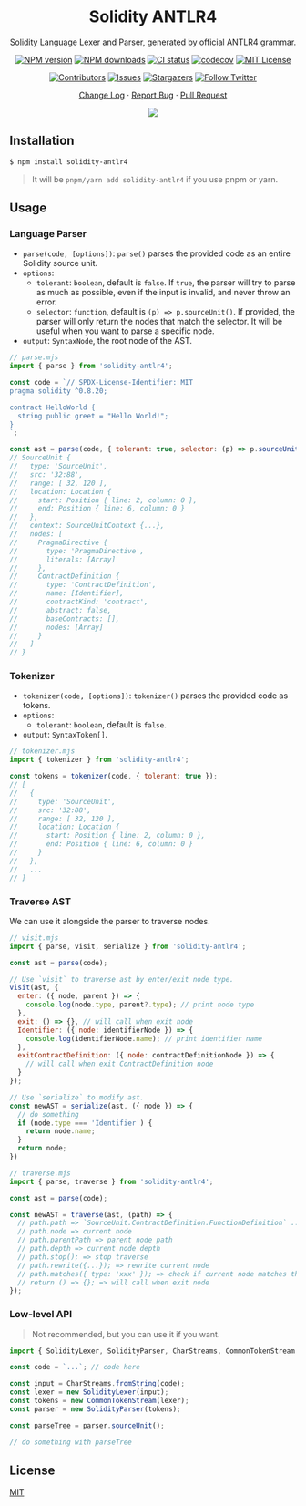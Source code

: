 <div align="center"><a name="readme-top"></a>

<h1>Solidity ANTLR4</h1>

[Solidity](https://soliditylang.org/) Language Lexer and Parser, generated by official ANTLR4 grammar.

[![NPM version][npm-image]][npm-url]
[![NPM downloads][download-image]][download-url]
[![CI status][github-action-image]][github-action-url]
[![codecov][codecov-image]][codecov-url]
[![MIT License][license-shield]][license-url]

[![Contributors][contributors-shield]][contributors-url]
[![Issues][issues-shield]][issues-url]
[![Stargazers][stars-shield]][stars-url]
[![Follow Twitter][twitter-image]][twitter-url]

[Change Log](./CHANGELOG.md) · [Report Bug](https://github.com/jeasonstudio/solidity-antlr4/issues/new) · [Pull Request](https://github.com/jeasonstudio/solidity-antlr4/compare)

![](https://raw.githubusercontent.com/andreasbm/readme/master/assets/lines/rainbow.png)

[npm-image]: https://img.shields.io/npm/v/solidity-antlr4?style=for-the-badge
[npm-url]: http://npmjs.org/package/solidity-antlr4
[download-image]: https://img.shields.io/npm/dm/solidity-antlr4.svg?style=for-the-badge
[download-url]: https://npmjs.org/package/solidity-antlr4
[github-action-image]: https://img.shields.io/github/actions/workflow/status/jeasonstudio/solidity-antlr4/test.yml?style=for-the-badge
[github-action-url]: https://github.com/jeasonstudio/solidity-antlr4/actions?query=workflow=%22test%22
[codecov-image]: https://img.shields.io/codecov/c/github/jeasonstudio/solidity-antlr4/master.svg?style=for-the-badge
[codecov-url]: https://codecov.io/gh/jeasonstudio/solidity-antlr4/branch/master
[license-shield]: https://img.shields.io/github/license/jeasonstudio/solidity-antlr4.svg?style=for-the-badge
[license-url]: https://github.com/jeasonstudio/solidity-antlr4/blob/master/LICENSE

[contributors-shield]: https://img.shields.io/github/contributors/jeasonstudio/solidity-antlr4.svg?style=for-the-badge
[contributors-url]: https://github.com/jeasonstudio/solidity-antlr4/graphs/contributors
[stars-shield]: https://img.shields.io/github/stars/jeasonstudio/solidity-antlr4.svg?style=for-the-badge
[stars-url]: https://github.com/jeasonstudio/solidity-antlr4/stargazers
[issues-shield]: https://img.shields.io/github/issues/jeasonstudio/solidity-antlr4.svg?style=for-the-badge
[issues-url]: https://github.com/jeasonstudio/solidity-antlr4/issues
[twitter-image]: https://img.shields.io/twitter/follow/jeasonstudio?style=for-the-badge&logo=x
[twitter-url]: https://twitter.com/jeasonstudio

</div>

## Installation

```bash
$ npm install solidity-antlr4
```

> It will be `pnpm/yarn add solidity-antlr4` if you use pnpm or yarn.

## Usage

### Language Parser

* `parse(code, [options])`: `parse()` parses the provided code as an entire Solidity source unit.
* `options`:
  * `tolerant`: `boolean`, default is `false`. If `true`, the parser will try to parse as much as possible, even if the input is invalid, and never throw an error.
  * `selector`: `function`, default is `(p) => p.sourceUnit()`. If provided, the parser will only return the nodes that match the selector. It will be useful when you want to parse a specific node.
* `output`: `SyntaxNode`, the root node of the AST.

```js
// parse.mjs
import { parse } from 'solidity-antlr4';

const code = `// SPDX-License-Identifier: MIT
pragma solidity ^0.8.20;

contract HelloWorld {
  string public greet = "Hello World!";
}
`;

const ast = parse(code, { tolerant: true, selector: (p) => p.sourceUnit() });
// SourceUnit {
//   type: 'SourceUnit',
//   src: '32:88',
//   range: [ 32, 120 ],
//   location: Location {
//     start: Position { line: 2, column: 0 },
//     end: Position { line: 6, column: 0 }
//   },
//   context: SourceUnitContext {...},
//   nodes: [
//     PragmaDirective {
//       type: 'PragmaDirective',
//       literals: [Array]
//     },
//     ContractDefinition {
//       type: 'ContractDefinition',
//       name: [Identifier],
//       contractKind: 'contract',
//       abstract: false,
//       baseContracts: [],
//       nodes: [Array]
//     }
//   ]
// }
```

### Tokenizer

* `tokenizer(code, [options])`: `tokenizer()` parses the provided code as tokens.
* `options`:
  * `tolerant`: `boolean`, default is `false`.
* `output`: `SyntaxToken[]`.

```js
// tokenizer.mjs
import { tokenizer } from 'solidity-antlr4';

const tokens = tokenizer(code, { tolerant: true });
// [
//   {
//     type: 'SourceUnit',
//     src: '32:88',
//     range: [ 32, 120 ],
//     location: Location {
//       start: Position { line: 2, column: 0 },
//       end: Position { line: 6, column: 0 }
//     }
//   },
//   ...
// ]
```

### Traverse AST

We can use it alongside the parser to traverse nodes.

```js
// visit.mjs
import { parse, visit, serialize } from 'solidity-antlr4';

const ast = parse(code);

// Use `visit` to traverse ast by enter/exit node type.
visit(ast, {
  enter: ({ node, parent }) => {
    console.log(node.type, parent?.type); // print node type
  },
  exit: () => {}, // will call when exit node
  Identifier: ({ node: identifierNode }) => {
    console.log(identifierNode.name); // print identifier name
  },
  exitContractDefinition: ({ node: contractDefinitionNode }) => {
    // will call when exit ContractDefinition node
  }
});

// Use `serialize` to modify ast.
const newAST = serialize(ast, ({ node }) => {
  // do something
  if (node.type === 'Identifier') {
    return node.name;
  }
  return node;
})
```

```js
// traverse.mjs
import { parse, traverse } from 'solidity-antlr4';

const ast = parse(code);

const newAST = traverse(ast, (path) => {
  // path.path => `SourceUnit.ContractDefinition.FunctionDefinition` ...
  // path.node => current node
  // path.parentPath => parent node path
  // path.depth => current node depth
  // path.stop(); => stop traverse
  // path.rewrite({...}); => rewrite current node
  // path.matches({ type: 'xxx' }); => check if current node matches the given filter
  // return () => {}; => will call when exit node
});
```

### Low-level API

> Not recommended, but you can use it if you want.

```ts
import { SolidityLexer, SolidityParser, CharStreams, CommonTokenStream } from 'solidity-antlr4';

const code = `...`; // code here

const input = CharStreams.fromString(code);
const lexer = new SolidityLexer(input);
const tokens = new CommonTokenStream(lexer);
const parser = new SolidityParser(tokens);

const parseTree = parser.sourceUnit();

// do something with parseTree
```

## License

[MIT](./LICENSE)
